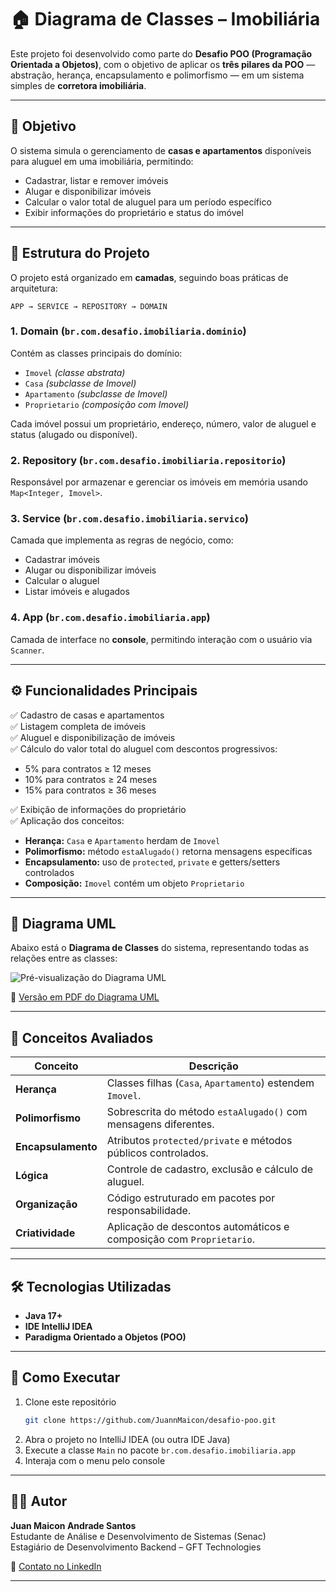 # 🏠 Diagrama de Classes – Imobiliária  

Este projeto foi desenvolvido como parte do **Desafio POO (Programação Orientada a Objetos)**, com o objetivo de aplicar os **três pilares da POO** — abstração, herança, encapsulamento e polimorfismo — em um sistema simples de **corretora imobiliária**.

---

## 🎯 Objetivo
O sistema simula o gerenciamento de **casas e apartamentos** disponíveis para aluguel em uma imobiliária, permitindo:
- Cadastrar, listar e remover imóveis  
- Alugar e disponibilizar imóveis  
- Calcular o valor total de aluguel para um período específico  
- Exibir informações do proprietário e status do imóvel  

---

## 🧩 Estrutura do Projeto
O projeto está organizado em **camadas**, seguindo boas práticas de arquitetura:

```
APP → SERVICE → REPOSITORY → DOMAIN
```

### **1. Domain (`br.com.desafio.imobiliaria.dominio`)**
Contém as classes principais do domínio:
- `Imovel` *(classe abstrata)*  
- `Casa` *(subclasse de Imovel)*  
- `Apartamento` *(subclasse de Imovel)*  
- `Proprietario` *(composição com Imovel)*  

Cada imóvel possui um proprietário, endereço, número, valor de aluguel e status (alugado ou disponível).

### **2. Repository (`br.com.desafio.imobiliaria.repositorio`)**
Responsável por armazenar e gerenciar os imóveis em memória usando `Map<Integer, Imovel>`.

### **3. Service (`br.com.desafio.imobiliaria.servico`)**
Camada que implementa as regras de negócio, como:
- Cadastrar imóveis  
- Alugar ou disponibilizar imóveis  
- Calcular o aluguel  
- Listar imóveis e alugados  

### **4. App (`br.com.desafio.imobiliaria.app`)**
Camada de interface no **console**, permitindo interação com o usuário via `Scanner`.

---

## ⚙️ Funcionalidades Principais
✅ Cadastro de casas e apartamentos  
✅ Listagem completa de imóveis  
✅ Aluguel e disponibilização de imóveis  
✅ Cálculo do valor total do aluguel com descontos progressivos:  
- 5% para contratos ≥ 12 meses  
- 10% para contratos ≥ 24 meses  
- 15% para contratos ≥ 36 meses  

✅ Exibição de informações do proprietário  
✅ Aplicação dos conceitos:
- **Herança:** `Casa` e `Apartamento` herdam de `Imovel`  
- **Polimorfismo:** método `estaAlugado()` retorna mensagens específicas  
- **Encapsulamento:** uso de `protected`, `private` e getters/setters controlados  
- **Composição:** `Imovel` contém um objeto `Proprietario`  

---

## 🧱 Diagrama UML
Abaixo está o **Diagrama de Classes** do sistema, representando todas as relações entre as classes:

![Pré-visualização do Diagrama UML](./eb8d9fa6-b51d-46b7-b1ce-698b242cadf4.png)

📎 [Versão em PDF do Diagrama UML](./uml-desafio-poo.drawio.pdf)

---

## 🧠 Conceitos Avaliados
| Conceito | Descrição |
|-----------|------------|
| **Herança** | Classes filhas (`Casa`, `Apartamento`) estendem `Imovel`. |
| **Polimorfismo** | Sobrescrita do método `estaAlugado()` com mensagens diferentes. |
| **Encapsulamento** | Atributos `protected/private` e métodos públicos controlados. |
| **Lógica** | Controle de cadastro, exclusão e cálculo de aluguel. |
| **Organização** | Código estruturado em pacotes por responsabilidade. |
| **Criatividade** | Aplicação de descontos automáticos e composição com `Proprietario`. |

---

## 🛠️ Tecnologias Utilizadas
- **Java 17+**
- **IDE IntelliJ IDEA**
- **Paradigma Orientado a Objetos (POO)**

---

## 🚀 Como Executar
1. Clone este repositório  
   ```bash
   git clone https://github.com/JuannMaicon/desafio-poo.git
   ```
2. Abra o projeto no IntelliJ IDEA (ou outra IDE Java)  
3. Execute a classe `Main` no pacote `br.com.desafio.imobiliaria.app`  
4. Interaja com o menu pelo console

---

## 👨‍💻 Autor
**Juan Maicon Andrade Santos**  
Estudante de Análise e Desenvolvimento de Sistemas (Senac)  
Estagiário de Desenvolvimento Backend – GFT Technologies  

📧 [Contato no LinkedIn](https://www.linkedin.com/in/juanmaicon)

---
